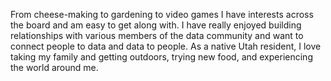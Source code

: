 From cheese-making to gardening to video games I have interests across the board and am easy 
to get along with. I have really enjoyed building relationships with various members of the 
data community and want to connect people to data and data to people. As a native Utah resident, 
I love taking my family and getting outdoors, trying new food, and experiencing the world around 
me.
